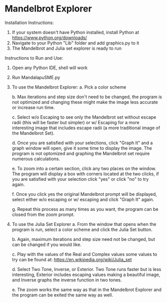 # Mandelbrot Explorer

Installation Instructions:
1. If your system doesn't have Python installed, install Python at https://www.python.org/downloads/
2. Navigate to your Python "Lib" folder and add graphics.py to it
3. The Mandelbrot and Julia set explorer is ready to run


Instructions to Run and Use:
1. Open any Python IDE, shell will work
2. Run MandalapuSME.py
3. To use the Mandelbrot Explorer:
     a. Pick a color scheme
  
     b. Max iterations and step size don't need to be changed, the program is not optimized and changing these might make the image less    accurate or increase run time.
  
     c. Select w/o Escaping to see only the Mandelbrot set without escape radii (this will be faster but simpler) or w/ Escaping for a      more interesting image that includes escape radii (a more traditional image of the Mandelbrot Set).
  
     d. Once you are satisfied with your selections, click "Graph It" and a graph window will open, give it some time to display the        image. The program is not optomized and graphing the Mandelbrot set require numerous calculations.
  
     e. To zoom into a certain section, click any two places on the window. The program will display a box with corners located at the       two clicks, if you are satisfied with your selection click "yes" or click "no" to try again. 
  
     f. Once you click yes the original Mandelbrot prompt will be displayed, select either w/o escaping or w/ escaping and click "Graph     It" again.
  
     g. Repeat this process as many times as you want, the program can be closed from the zoom prompt.
  
  
4. To use the Julia Set Explorer
     a. From the window that opens when the program is run, select a color scheme and click the Julia Set button. 
  
     b. Again, maximum iterations and step size need not be changed, but can be changed if you would like.
  
     c. Play with the values of the Real and Complex values some values to try can be found at: https://en.wikipedia.org/wiki/Julia_set
  
     d. Select Two Tone, Inverse, or Exterior. Two Tone runs faster but is less interesting, Exterior includes escaping values making a    beautiful image, and Inverse graphs the inverse function in two tones.
  
     e. The zoom works the same way as that in the Mandelbrot Explorer and the program can be exited the same way as well.

